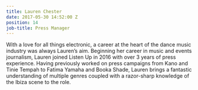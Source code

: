 ```yaml
---
title: Lauren Chester
date: 2017-05-30 14:52:00 Z
position: 14
job-title: Press Manager
---
```


With a love for all things electronic, a career at the heart of the dance music industry was always Lauren’s aim. Beginning her career in music and events journalism, Lauren joined Listen Up in 2016 with over 3 years of press experience. Having previously worked on press campaigns from Kano and Tinie Tempah to Fatima Yamaha and Booka Shade, Lauren brings a fantastic understanding of multiple genres coupled with a razor-sharp knowledge of the Ibiza scene to the role.